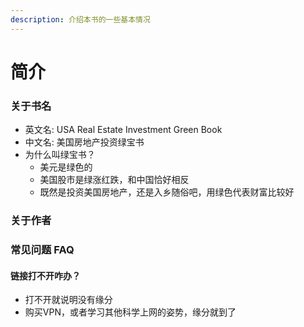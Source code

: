 ```yaml
---
description: 介绍本书的一些基本情况
---
```


# 简介

### 关于书名

* 英文名: USA Real Estate Investment Green Book
* 中文名: 美国房地产投资绿宝书
* 为什么叫绿宝书？
  * 美元是绿色的
  * 美国股市是绿涨红跌，和中国恰好相反
  * 既然是投资美国房地产，还是入乡随俗吧，用绿色代表财富比较好



### 关于作者



### 常见问题 FAQ

#### 链接打不开咋办？

* 打不开就说明没有缘分
* 购买VPN，或者学习其他科学上网的姿势，缘分就到了
